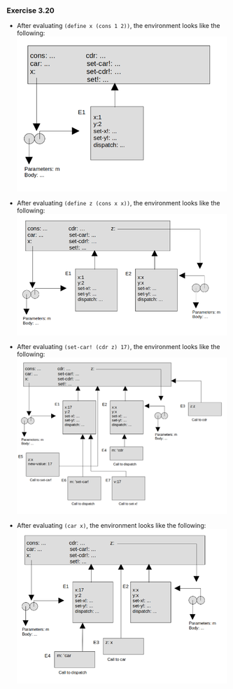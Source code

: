 ### Exercise 3.20
- After evaluating `(define x (cons 1 2))`, the environment looks like the following:
![environment](https://github.com/jonathantorres/bookshelf/blob/master/sicp/img/3.20a.png)

- After evaluating `(define z (cons x x))`, the environment looks like the following:
![environment](https://github.com/jonathantorres/bookshelf/blob/master/sicp/img/3.20b.png)

- After evaluating `(set-car! (cdr z) 17)`, the environment looks like the following:
![environment](https://github.com/jonathantorres/bookshelf/blob/master/sicp/img/3.20c.png)

- After evaluating `(car x)`, the environment looks like the following:
![environment](https://github.com/jonathantorres/bookshelf/blob/master/sicp/img/3.20d.png)
